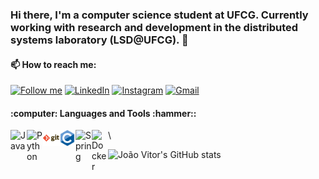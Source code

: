 ### Hi there, I'm a computer science student at UFCG. Currently working with research and development in the distributed systems laboratory (LSD@UFCG). 👋
#### 📫 How to reach me:

[<img src="https://img.shields.io/github/followers/joaovmoura?label=Follow%20me&style=social" height="22" title="Follow me" />](https://github.com/joaovmoura) 
[<img src="https://img.shields.io/badge/-LinkedIn-%230077B5?style=for-the-badge&logo=linkedin&logoColor=white=https://www.linkedin.com/in/joao-vitor-moura-8904691b2/" height="23" title="LinkedIn" />](https://www.linkedin.com/in/joao-vitor-moura-8904691b2/)
[<img src="https://img.shields.io/badge/-Instagram-%23E4405F?style=for-the-badge&logo=instagram&logoColor=white&link=https://www.instagram.com/joaovitornaovictor" height="23" title="Instagram" />](https://www.instagram.com/joaovitornaovictor/)
[<img src="https://img.shields.io/badge/Gmail-D14836?style=for-the-badge&logo=gmail&logoColor=white" height="23" title="Gmail" />](mailto:joao.vitor.figueiredo@ccc.ufcg.edu.br)

<h4 align="left"> :computer: Languages and Tools :hammer:: </h4>
<img align="left" alt="Java" width="26px" src="https://images.vexels.com/media/users/3/166401/isolated/preview/b82aa7ac3f736dd78570dd3fa3fa9e24-java-programming-language-icon-by-vexels.png" />
<img align="left" alt="Python" width="26px" src="https://images.vexels.com/media/users/3/166477/isolated/preview/9bb722f0e85ddbc1ce0f064534fd2311-python-programming-language-icon-by-vexels.png" />
<img align="left" alt="Git" width="26px" src="https://raw.githubusercontent.com/github/explore/80688e429a7d4ef2fca1e82350fe8e3517d3494d/topics/git/git.png" />
<img align="left" alt="C" width="26px" src="https://raw.githubusercontent.com/devicons/devicon/00f02ef57fb7601fd1ddcc2fe6fe670fef3ae3e4/icons/c/c-original.svg" />
<img align="left" alt="Spring" width="26px" src="https://www.svgrepo.com/show/376350/spring.svg" />
<img align="left" alt="Docker" width="26px" src="https://www.svgrepo.com/show/349342/docker.svg" />\  



![João Vitor's GitHub stats](https://github-readme-stats.vercel.app/api?username=joaovmoura)


<!--
**joaovmoura/joaovmoura** is a ✨ _special_ ✨ repository because its `README.md` (this file) appears on your GitHub profile.

Here are some ideas to get you started:

- 🔭 I’m currently working on ...
- 🌱 I’m currently learning ...
- 👯 I’m looking to collaborate on ...
- 🤔 I’m looking for help with ...
- 💬 Ask me about ...
- 📫 How to reach me: ...
- 😄 Pronouns: ...
- ⚡ Fun fact: ...
-->
